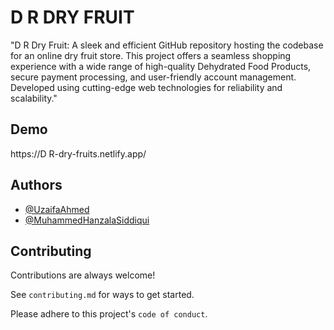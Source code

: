 
# D R DRY FRUIT

"D R Dry Fruit: A sleek and efficient GitHub repository hosting the codebase for an online dry fruit store. This project offers a seamless shopping experience with a wide range of high-quality Dehydrated Food Products, secure payment processing, and user-friendly account management. Developed using cutting-edge web technologies for reliability and scalability."



## Demo

https://D R-dry-fruits.netlify.app/


## Authors

- [@UzaifaAhmed](https://www.github.com/UzaifaAhmed)
- [@MuhammedHanzalaSiddiqui](https://www.github.com/MuhammedHanzalaSiddiqui)


## Contributing

Contributions are always welcome!

See `contributing.md` for ways to get started.

Please adhere to this project's `code of conduct`.

